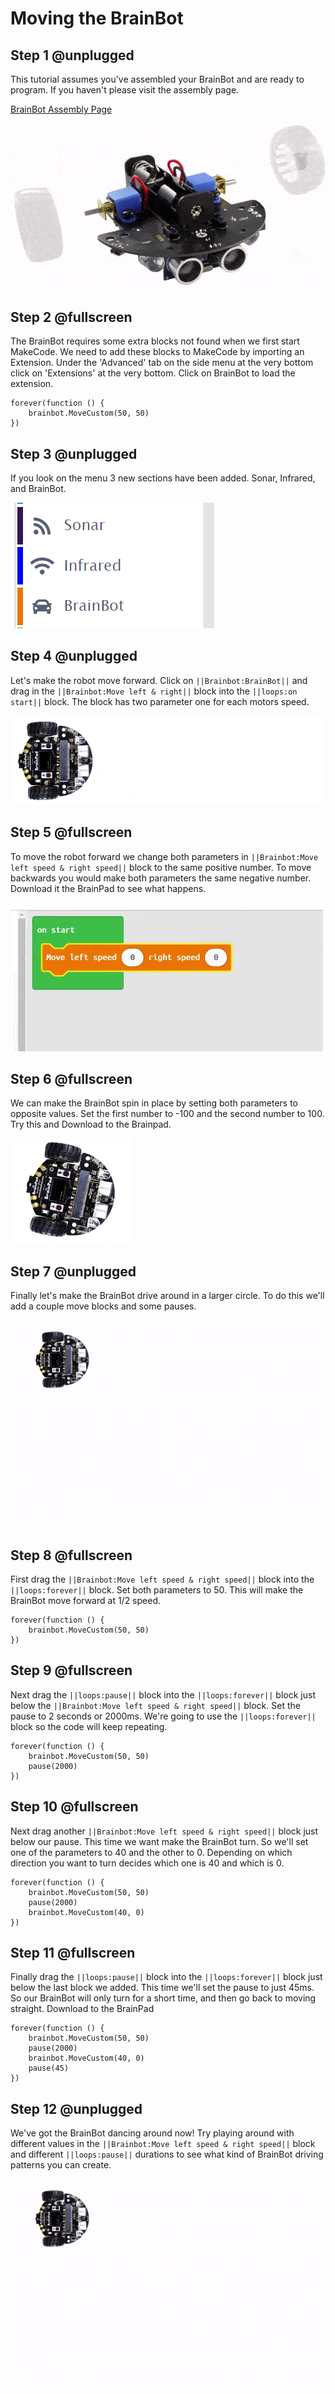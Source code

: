 
# Moving the BrainBot

## Step 1 @unplugged

This tutorial assumes you've assembled your BrainBot and are ready to program. If you haven't please visit the assembly page. 

[BrainBot Assembly Page](https://www.brainpad.com/lessons/brainbot-assembly/)

![BrainPad buzzer image](docs/static/images/brainbotbuild.gif)

## Step 2 @fullscreen

The BrainBot requires some extra blocks not found when we first start MakeCode. We need to add these blocks to MakeCode by importing an Extension. Under the 'Advanced' tab on the side menu at the very bottom click on 'Extensions' at the very bottom. Click on BrainBot to load the extension. 

```blocks
forever(function () {
    brainbot.MoveCustom(50, 50)
})
```


## Step 3 @unplugged

If you look on the menu 3 new sections have been added. Sonar, Infrared, and BrainBot.

![BrainPad Brainbot](docs/static/images/brainbotblocks.jpg)

## Step 4 @unplugged

Let's make the robot move forward. Click on ``||Brainbot:BrainBot||`` and drag in the ``||Brainbot:Move left & right||`` block into the ``||loops:on start||`` block. The block has two parameter one for each motors speed. 

![BrainPad Brainbot](docs/static/images/brainbotMoveForward.gif)

## Step 5 @fullscreen

To move the robot forward we change both parameters in ``||Brainbot:Move left speed & right speed||`` block to the same positive number. To move backwards you would make both parameters the same negative number. Download it the BrainPad to see what happens. 

![BrainPad Brainbot](docs/static/images/robotspeed.gif)


## Step 6 @fullscreen

We can make the BrainBot spin in place by setting both parameters to opposite values. Set the first number to -100 and the second number to 100.
Try this and Download to the Brainpad. 

![BrainPad Brainbot](docs/static/images/spinning.gif)


## Step 7 @unplugged

Finally let's make the BrainBot drive around in a larger circle. To do this we'll add a couple move blocks and some pauses. 

![BrainPad Brainbot](docs/static/images/turning.gif)

## Step 8 @fullscreen

First drag the ``||Brainbot:Move left speed & right speed||`` block into the ``||loops:forever||`` block. Set both parameters to 50. This will make the BrainBot move forward at 1/2 speed. 

```blocks
forever(function () {
    brainbot.MoveCustom(50, 50)
})
```


## Step 9 @fullscreen

Next drag the ``||loops:pause||`` block into the ``||loops:forever||`` block just below the ``||Brainbot:Move left speed & right speed||`` block. Set the pause to 2 seconds or 2000ms. We're going to use the ``||loops:forever||`` block so the code will keep repeating. 

```blocks
forever(function () {
    brainbot.MoveCustom(50, 50)
    pause(2000)
})
```

## Step 10 @fullscreen

Next drag another ``||Brainbot:Move left speed & right speed||`` block just below our pause. This time we want make the BrainBot turn. So we'll set one of the parameters to 40 and the other to 0. Depending on which direction you want to turn decides which one is 40 and which is 0. 

```blocks
forever(function () {
    brainbot.MoveCustom(50, 50)
    pause(2000)
    brainbot.MoveCustom(40, 0)
})
```

## Step 11 @fullscreen

Finally drag the ``||loops:pause||`` block into the ``||loops:forever||`` block just below the last block we added. This time we'll set the pause to just 45ms. So our BrainBot will only turn for a short time, and then go back to moving straight. Download to the BrainPad

```blocks
forever(function () {
    brainbot.MoveCustom(50, 50)
    pause(2000)
    brainbot.MoveCustom(40, 0)
    pause(45)
})
```

## Step 12 @unplugged

We've got the BrainBot dancing around now! Try playing around with different values in the ``||Brainbot:Move left speed & right speed||`` block and different ``||loops:pause||`` durations to see what kind of BrainBot driving patterns you can create. 

![BrainPad Brainbot](docs/static/images/turning.gif) 